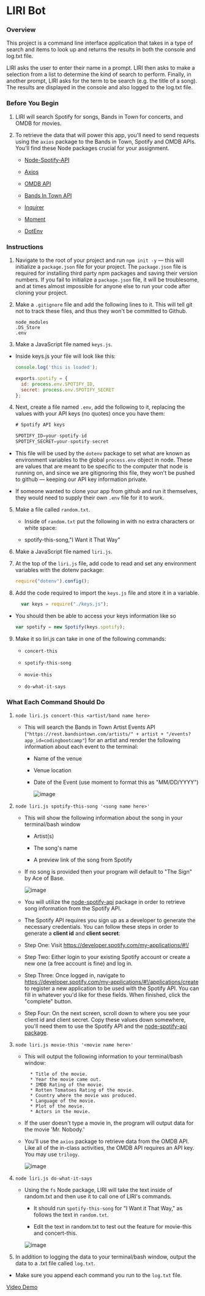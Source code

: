 # LIRI Bot

### Overview

This project is a command line interface application that takes in a type of search and items to look up and returns the results in both the console and log.txt file.

LIRI asks the user to enter their name in a prompt. LIRI then asks to make a selection from a list to determine the kind of search to perform. Finally, in another prompt, LIRI asks for the term to be search (e.g. the title of a song). The results are displayed in the console and also logged to the log.txt file.

### Before You Begin

1. LIRI will search Spotify for songs, Bands in Town for concerts, and OMDB for movies.

2. To retrieve the data that will power this app, you'll need to send requests using the `axios` package to the Bands in Town, Spotify      and OMDB APIs. You'll find these Node packages crucial for your assignment.

   * [Node-Spotify-API](https://www.npmjs.com/package/node-spotify-api)

   * [Axios](https://www.npmjs.com/package/axios)

   * [OMDB API](http://www.omdbapi.com)
   
   * [Bands In Town API](http://www.artists.bandsintown.com/bandsintown-api)

   * [Inquirer](https://www.npmjs.com/package/inquirer)

   * [Moment](https://www.npmjs.com/package/moment)

   * [DotEnv](https://www.npmjs.com/package/dotenv)
   
### Instructions

1. Navigate to the root of your project and run `npm init -y` &mdash; this will initialize a `package.json` file for your project. The      `package.json` file is required for installing third party npm packages and saving their version numbers. If you fail to initialize a    `package.json` file, it will be troublesome, and at times almost impossible for anyone else to run your code after cloning your           project.

2. Make a `.gitignore` file and add the following lines to it. This will tell git not to track these files, and thus they won't be          committed to Github.

    ```
    node_modules
    .DS_Store
    .env
    ```

3. Make a JavaScript file named `keys.js`.

  * Inside keys.js your file will look like this:

    ```js
    console.log('this is loaded');

    exports.spotify = {
      id: process.env.SPOTIFY_ID,
      secret: process.env.SPOTIFY_SECRET
    };
    ```

4. Next, create a file named `.env`, add the following to it, replacing the values with your API keys (no quotes) once you have them:

    ```js
    # Spotify API keys

    SPOTIFY_ID=your-spotify-id
    SPOTIFY_SECRET=your-spotify-secret

    ```

  * This file will be used by the `dotenv` package to set what are known as environment variables to the global `process.env` object in    node. These are values that are meant to be specific to the computer that node is running on, and since we are gitignoring this        file, they won't be pushed to github &mdash; keeping our API key information private.

  * If someone wanted to clone your app from github and run it themselves, they would need to supply their own `.env` file for it to       work.

5. Make a file called `random.txt`.

   * Inside of `random.txt` put the following in with no extra characters or white space:

   * spotify-this-song,"I Want it That Way"

6. Make a JavaScript file named `liri.js`.

7. At the top of the `liri.js` file, add code to read and set any environment variables with the dotenv package:

    ```js
    require("dotenv").config();
    ```

8. Add the code required to import the `keys.js` file and store it in a variable.

    ```js
      var keys = require("./keys.js");
    ```
  
* You should then be able to access your keys information like so

    ```js
    var spotify = new Spotify(keys.spotify);
    ```

9. Make it so liri.js can take in one of the following commands:

   * `concert-this`

   * `spotify-this-song`

   * `movie-this`

   * `do-what-it-says`

### What Each Command Should Do

1. `node liri.js concert-this <artist/band name here>`

   * This will search the Bands in Town Artist Events API (`"https://rest.bandsintown.com/artists/" + artist + "/events?app_id=codingbootcamp"`) for an artist and render the following information about each event to the terminal:

     * Name of the venue

     * Venue location

     * Date of the Event (use moment to format this as "MM/DD/YYYY")

        ![image](./assets/images/Sample_Concert_Search.JPG)

2. `node liri.js spotify-this-song '<song name here>'`

   * This will show the following information about the song in your terminal/bash window

     * Artist(s)

     * The song's name

     * A preview link of the song from Spotify


   * If no song is provided then your program will default to "The Sign" by Ace of Base.

        ![image](./assets/images/Sample_Song_Search.JPG)


   * You will utilize the [node-spotify-api](https://www.npmjs.com/package/node-spotify-api) package in order to retrieve song information from the Spotify API.

   * The Spotify API requires you sign up as a developer to generate the necessary credentials. You can follow these steps in order to generate a **client id** and **client secret**:

   * Step One: Visit <https://developer.spotify.com/my-applications/#!/>

   * Step Two: Either login to your existing Spotify account or create a new one (a free account is fine) and log in.

   * Step Three: Once logged in, navigate to <https://developer.spotify.com/my-applications/#!/applications/create> to register a new application to be used with the Spotify API. You can fill in whatever you'd like for these fields. When finished, click the "complete" button.

   * Step Four: On the next screen, scroll down to where you see your client id and client secret. Copy these values down somewhere, you'll need them to use the Spotify API and the [node-spotify-api package](https://www.npmjs.com/package/node-spotify-api).

3. `node liri.js movie-this '<movie name here>'`

   * This will output the following information to your terminal/bash window:

     ```
       * Title of the movie.
       * Year the movie came out.
       * IMDB Rating of the movie.
       * Rotten Tomatoes Rating of the movie.
       * Country where the movie was produced.
       * Language of the movie.
       * Plot of the movie.
       * Actors in the movie.
     ```

   * If the user doesn't type a movie in, the program will output data for the movie 'Mr. Nobody.'

   * You'll use the `axios` package to retrieve data from the OMDB API. Like all of the in-class activities, the OMDB API requires an API key. You may use `trilogy`.

      ![image](./assets/images/Sample_Movie_Search.JPG)

4. `node liri.js do-what-it-says`

   * Using the `fs` Node package, LIRI will take the text inside of random.txt and then use it to call one of LIRI's commands.

     * It should run `spotify-this-song` for "I Want it That Way," as follows the text in `random.txt`.

     * Edit the text in random.txt to test out the feature for movie-this and concert-this.

     ![image](./assets/images/Sample_Random_Search.JPG)

5. In addition to logging the data to your terminal/bash window, output the data to a .txt file called `log.txt`.

* Make sure you append each command you run to the `log.txt` file. 


[Video Demo](https://drive.google.com/file/d/1oOL2OoAM0BqHe-k-vx3HSSoGl4zSCf59/view)